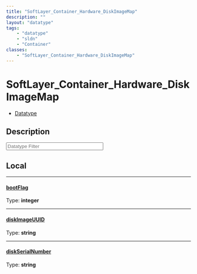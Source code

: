 ```yaml
---
title: "SoftLayer_Container_Hardware_DiskImageMap"
description: ""
layout: "datatype"
tags:
    - "datatype"
    - "sldn"
    - "Container"
classes:
    - "SoftLayer_Container_Hardware_DiskImageMap"
---
```


# SoftLayer_Container_Hardware_DiskImageMap
<div id='service-datatype'>
    <ul id='sldn-reference-tabs'>
        <li id='datatype'> <a href='/reference/datatypes/SoftLayer_Container_Hardware_DiskImageMap' >Datatype</a></li>
    </ul>
</div>

## Description 






<!-- Filer BEGIN -->
<div class="view-filters">
        <div class="clearfix">
            <div class="search-input-box">
                <input placeholder="Datatype Filter" onkeyup="titleSearch(inputId='prop-input', divId='properties', elementClass='prop-row')" 
                    type="text" id="prop-input" value="" size="30" maxlength="128" class="form-text">
            </div>
        </div>
</div>
<!-- Filer END -->

<div id="properties" class="content">
<div id="localProperties" class="prop-content" >

## Local
<div class="prop-row">

-----
[bootFlag]: #bootflag
#### [bootFlag]
  
<span class="type-label">Type: </span>**integer**


</div>
<div class="prop-row">

-----
[diskImageUUID]: #diskimageuuid
#### [diskImageUUID]
  
<span class="type-label">Type: </span>**string**


</div>
<div class="prop-row">

-----
[diskSerialNumber]: #diskserialnumber
#### [diskSerialNumber]
  
<span class="type-label">Type: </span>**string**


</div>
</div>
<!-- LOCAL PROPERTY END -->

</div>


